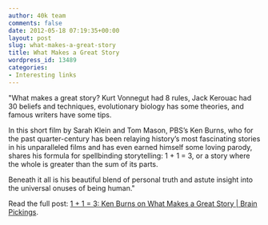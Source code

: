 ```yaml
---
author: 40k team
comments: false
date: 2012-05-18 07:19:35+00:00
layout: post
slug: what-makes-a-great-story
title: What Makes a Great Story
wordpress_id: 13489
categories:
- Interesting links
---
```


"What makes a great story? Kurt Vonnegut had 8 rules, Jack Kerouac had 30 beliefs and techniques, evolutionary biology has some theories, and famous writers have some tips.

In this short film by Sarah Klein and Tom Mason, PBS’s Ken Burns, who for the past quarter-century has been relaying history’s most fascinating stories in his unparalleled films and has even earned himself some loving parody, shares his formula for spellbinding storytelling: 1 + 1 = 3, or a story where the whole is greater than the sum of its parts.

Beneath it all is his beautiful blend of personal truth and astute insight into the universal onuses of being human."

Read the full post: [1 + 1 = 3: Ken Burns on What Makes a Great Story | Brain Pickings](http://www.brainpickings.org/index.php/2012/05/17/ken-burns-on-stories/?utm_source=feedburner&utm_medium=feed&utm_campaign=Feed%3A+brainpickings%2Frss+%28Brain+Pickings%29&utm_content=Google+Reader).
